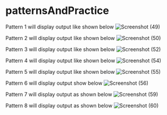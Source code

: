 # patternsAndPractice

Pattern 1 will display output like shown below
![Screenshot (49)](https://user-images.githubusercontent.com/121662708/215449857-7ff9f098-d9ed-4b3a-86b2-b45ab5bc3756.png)

Pattern 2 will display output like shown below
![Screenshot (50)](https://user-images.githubusercontent.com/121662708/215450476-190f7986-b8b7-4f87-8909-f7d7aa385484.png)

Pattern 3 will display output like shown below
![Screenshot (52)](https://user-images.githubusercontent.com/121662708/216022954-2b976596-a292-4e1d-942d-714a37f466f2.png)

Pattern 4 will display output like shown below
![Screenshot (54)](https://user-images.githubusercontent.com/121662708/216026847-a7e5c2e3-332e-4783-ba0e-7207b67f6c0b.png)

Pattern 5 will display output like shown below
![Screenshot (55)](https://user-images.githubusercontent.com/121662708/216029112-c99258ee-18ab-4f7a-a13f-1e2481182001.png)

Pattern 6 will display output show below
![Screenshot (56)](https://user-images.githubusercontent.com/121662708/216031342-2d43c820-c0ff-4d5b-9e47-1920d4ac7304.png)

Pattern 7 will display output as shown below
![Screenshot (59)](https://user-images.githubusercontent.com/121662708/216036680-65257dbf-dd60-44d5-84b4-d65ad23812da.png)

Pattern 8 will display output as shown below
![Screenshot (60)](https://user-images.githubusercontent.com/121662708/216268241-beb9515d-5ea9-4c95-bc4c-f7973c05fb54.png)
